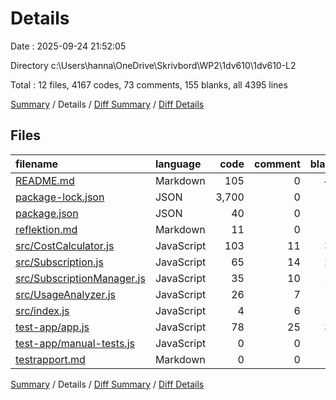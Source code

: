 # Details

Date : 2025-09-24 21:52:05

Directory c:\\Users\\hanna\\OneDrive\\Skrivbord\\WP2\\1dv610\\1dv610-L2

Total : 12 files,  4167 codes, 73 comments, 155 blanks, all 4395 lines

[Summary](results.md) / Details / [Diff Summary](diff.md) / [Diff Details](diff-details.md)

## Files
| filename | language | code | comment | blank | total |
| :--- | :--- | ---: | ---: | ---: | ---: |
| [README.md](/README.md) | Markdown | 105 | 0 | 44 | 149 |
| [package-lock.json](/package-lock.json) | JSON | 3,700 | 0 | 1 | 3,701 |
| [package.json](/package.json) | JSON | 40 | 0 | 0 | 40 |
| [reflektion.md](/reflektion.md) | Markdown | 11 | 0 | 8 | 19 |
| [src/CostCalculator.js](/src/CostCalculator.js) | JavaScript | 103 | 11 | 30 | 144 |
| [src/Subscription.js](/src/Subscription.js) | JavaScript | 65 | 14 | 20 | 99 |
| [src/SubscriptionManager.js](/src/SubscriptionManager.js) | JavaScript | 35 | 10 | 10 | 55 |
| [src/UsageAnalyzer.js](/src/UsageAnalyzer.js) | JavaScript | 26 | 7 | 6 | 39 |
| [src/index.js](/src/index.js) | JavaScript | 4 | 6 | 1 | 11 |
| [test-app/app.js](/test-app/app.js) | JavaScript | 78 | 25 | 33 | 136 |
| [test-app/manual-tests.js](/test-app/manual-tests.js) | JavaScript | 0 | 0 | 1 | 1 |
| [testrapport.md](/testrapport.md) | Markdown | 0 | 0 | 1 | 1 |

[Summary](results.md) / Details / [Diff Summary](diff.md) / [Diff Details](diff-details.md)